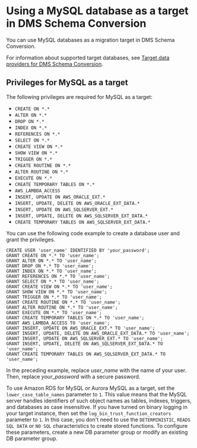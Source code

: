 # Using a MySQL database as a target in DMS Schema Conversion<a name="data-providers-mysql"></a>

You can use MySQL databases as a migration target in DMS Schema Conversion\.

For information about supported target databases, see [Target data providers for DMS Schema Conversion](CHAP_Introduction.Targets.md#CHAP_Introduction.Targets.SchemaConversion)\.

## Privileges for MySQL as a target<a name="data-providers-mysql-permissions"></a>

The following privileges are required for MySQL as a target:
+ `CREATE ON *.*`
+ `ALTER ON *.*`
+ `DROP ON *.*`
+ `INDEX ON *.*`
+ `REFERENCES ON *.*`
+ `SELECT ON *.*`
+ `CREATE VIEW ON *.*`
+ `SHOW VIEW ON *.*`
+ `TRIGGER ON *.*`
+ `CREATE ROUTINE ON *.*`
+ `ALTER ROUTINE ON *.*`
+ `EXECUTE ON *.*`
+ `CREATE TEMPORARY TABLES ON *.*`
+ `AWS_LAMBDA_ACCESS`
+ `INSERT, UPDATE ON AWS_ORACLE_EXT.*`
+ `INSERT, UPDATE, DELETE ON AWS_ORACLE_EXT_DATA.*`
+ `INSERT, UPDATE ON AWS_SQLSERVER_EXT.*`
+ `INSERT, UPDATE, DELETE ON AWS_SQLSERVER_EXT_DATA.*`
+ `CREATE TEMPORARY TABLES ON AWS_SQLSERVER_EXT_DATA.*`

You can use the following code example to create a database user and grant the privileges\.

```
CREATE USER 'user_name' IDENTIFIED BY 'your_password';
GRANT CREATE ON *.* TO 'user_name';
GRANT ALTER ON *.* TO 'user_name';
GRANT DROP ON *.* TO 'user_name';
GRANT INDEX ON *.* TO 'user_name';
GRANT REFERENCES ON *.* TO 'user_name';
GRANT SELECT ON *.* TO 'user_name';
GRANT CREATE VIEW ON *.* TO 'user_name';
GRANT SHOW VIEW ON *.* TO 'user_name';
GRANT TRIGGER ON *.* TO 'user_name';
GRANT CREATE ROUTINE ON *.* TO 'user_name';
GRANT ALTER ROUTINE ON *.* TO 'user_name';
GRANT EXECUTE ON *.* TO 'user_name';
GRANT CREATE TEMPORARY TABLES ON *.* TO 'user_name';
GRANT AWS_LAMBDA_ACCESS TO 'user_name';
GRANT INSERT, UPDATE ON AWS_ORACLE_EXT.* TO 'user_name';
GRANT INSERT, UPDATE, DELETE ON AWS_ORACLE_EXT_DATA.* TO 'user_name';
GRANT INSERT, UPDATE ON AWS_SQLSERVER_EXT.* TO 'user_name';
GRANT INSERT, UPDATE, DELETE ON AWS_SQLSERVER_EXT_DATA.* TO 'user_name';
GRANT CREATE TEMPORARY TABLES ON AWS_SQLSERVER_EXT_DATA.* TO 'user_name';
```

In the preceding example, replace *user\_name* with the name of your user\. Then, replace *your\_password* with a secure password\.

To use Amazon RDS for MySQL or Aurora MySQL as a target, set the `lower_case_table_names` parameter to `1`\. This value means that the MySQL server handles identifiers of such object names as tables, indexes, triggers, and databases as case insensitive\. If you have turned on binary logging in your target instance, then set the `log_bin_trust_function_creators` parameter to `1`\. In this case, you don't need to use the `DETERMINISTIC`, `READS SQL DATA` or `NO SQL` characteristics to create stored functions\. To configure these parameters, create a new DB parameter group or modify an existing DB parameter group\.